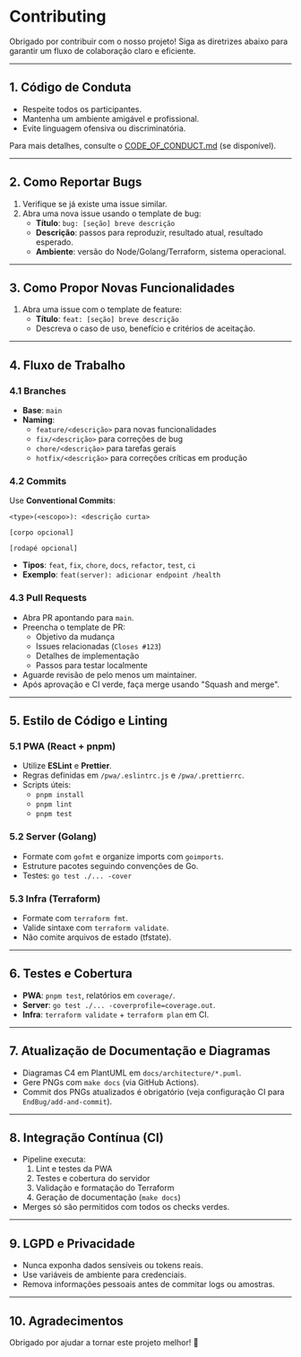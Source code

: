# Contributing

Obrigado por contribuir com o nosso projeto! Siga as diretrizes abaixo para garantir um fluxo de colaboração claro e eficiente.

---

## 1. Código de Conduta

- Respeite todos os participantes.
- Mantenha um ambiente amigável e profissional.
- Evite linguagem ofensiva ou discriminatória.

Para mais detalhes, consulte o [CODE_OF_CONDUCT.md](./CODE_OF_CONDUCT.md) (se disponível).

---

## 2. Como Reportar Bugs

1. Verifique se já existe uma issue similar.
2. Abra uma nova issue usando o template de bug:
   - **Título**: `bug: [seção] breve descrição`
   - **Descrição**: passos para reproduzir, resultado atual, resultado esperado.
   - **Ambiente**: versão do Node/Golang/Terraform, sistema operacional.

---

## 3. Como Propor Novas Funcionalidades

1. Abra uma issue com o template de feature:
   - **Título**: `feat: [seção] breve descrição`
   - Descreva o caso de uso, benefício e critérios de aceitação.

---

## 4. Fluxo de Trabalho

### 4.1 Branches

- **Base**: `main`
- **Naming**:
  - `feature/<descrição>` para novas funcionalidades
  - `fix/<descrição>` para correções de bug
  - `chore/<descrição>` para tarefas gerais
  - `hotfix/<descrição>` para correções críticas em produção

### 4.2 Commits

Use **Conventional Commits**:

```
<type>(<escopo>): <descrição curta>

[corpo opcional]

[rodapé opcional]
```

- **Tipos**: `feat`, `fix`, `chore`, `docs`, `refactor`, `test`, `ci`
- **Exemplo**: `feat(server): adicionar endpoint /health`

### 4.3 Pull Requests

- Abra PR apontando para `main`.
- Preencha o template de PR:
  - Objetivo da mudança
  - Issues relacionadas (`Closes #123`)
  - Detalhes de implementação
  - Passos para testar localmente
- Aguarde revisão de pelo menos um maintainer.
- Após aprovação e CI verde, faça merge usando "Squash and merge".

---

## 5. Estilo de Código e Linting

### 5.1 PWA (React + pnpm)

- Utilize **ESLint** e **Prettier**.
- Regras definidas em `/pwa/.eslintrc.js` e `/pwa/.prettierrc`.
- Scripts úteis:
  - `pnpm install`
  - `pnpm lint`
  - `pnpm test`

### 5.2 Server (Golang)

- Formate com `gofmt` e organize imports com `goimports`.
- Estruture pacotes seguindo convenções de Go.
- Testes: `go test ./... -cover`

### 5.3 Infra (Terraform)

- Formate com `terraform fmt`.
- Valide sintaxe com `terraform validate`.
- Não comite arquivos de estado (tfstate).

---

## 6. Testes e Cobertura

- **PWA**: `pnpm test`, relatórios em `coverage/`.
- **Server**: `go test ./... -coverprofile=coverage.out`.
- **Infra**: `terraform validate` + `terraform plan` em CI.

---

## 7. Atualização de Documentação e Diagramas

- Diagramas C4 em PlantUML em `docs/architecture/*.puml`.
- Gere PNGs com `make docs` (via GitHub Actions).
- Commit dos PNGs atualizados é obrigatório (veja configuração CI para `EndBug/add-and-commit`).

---

## 8. Integração Contínua (CI)

- Pipeline executa:
  1. Lint e testes da PWA
  2. Testes e cobertura do servidor
  3. Validação e formatação do Terraform
  4. Geração de documentação (`make docs`)
- Merges só são permitidos com todos os checks verdes.

---

## 9. LGPD e Privacidade

- Nunca exponha dados sensíveis ou tokens reais.
- Use variáveis de ambiente para credenciais.
- Remova informações pessoais antes de commitar logs ou amostras.

---

## 10. Agradecimentos

Obrigado por ajudar a tornar este projeto melhor! 🎉
